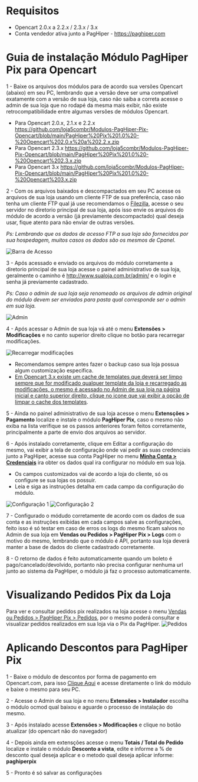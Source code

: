 # Requisitos
- Opencart 2.0.x a 2.2.x / 2.3.x / 3.x
- Conta vendedor ativa junto a PagHiper - https://paghiper.com

# Guia de instalação Módulo PagHiper Pix para Opencart

1 - Baixe os arquivos dos módulos para de acordo sua versões Opencart (abaixo) em seu PC, lembrando que a versão deve ser uma compativel exatamente com a versão de sua loja, caso não saiba a correta acesse o admin de sua loja que no rodapé da mesma mais exibir, não existe retrocompatibilidade entre algumas versões de módulos Opencart.

- Para Opencart 2.0.x, 2.1.x e 2.2.x
https://github.com/loja5combr/Modulos-PagHiper-Pix-Opencart/blob/main/PagHiper%20Pix%201.0%20-%20Opencart%202.0.x%20a%202.2.x.zip
- Para Opencart 2.3.x
https://github.com/loja5combr/Modulos-PagHiper-Pix-Opencart/blob/main/PagHiper%20Pix%201.0%20-%20Opencart%202.3.x.zip
- Para Opencart 3.x
https://github.com/loja5combr/Modulos-PagHiper-Pix-Opencart/blob/main/PagHiper%20Pix%201.0%20-%20Opencart%203.x.zip

2 - Com os arquivos baixados e descompactados em seu PC acesse os arquivos de sua loja usando um cliente FTP de sua preferência, caso não tenha um cliente FTP qual já use recomendamos o [Filezilla](https://loja5.zendesk.com/hc/pt-br/articles/360024298972-Como-utilizar-o-FTP-com-o-FileZilla), acesse o seu servidor no diretorio principal de sua loja, após isso envie os arquivos do módulo de acordo a versão (já previamente descompactado) qual deseja usar, fique atento para não enviar de outras versões.

<i>Ps: Lembrando que os dados de acesso FTP a sua loja são fornecidos por sua hospedagem, muitos casos os dados são os mesmos de Cpanel.</i>

![Barra de Acesso](https://i.imgur.com/gVooTdD.png)

3 - Após acessado e enviado os arquivos do módulo corretamente a diretorio principal de sua loja acesse o painel administrativo de sua loja, geralmente o caminho é http://www.sualoja.com.br/admin/ e o login e senha já previamente cadastrado.

<i>Ps: Caso o admin de sua loja seja renomeado os arquivos de admin original do módulo devem ser enviados para pasta qual corresponde ser o admin em sua loja.</i>

![Admin](https://i.imgur.com/eidEAe2.png)

4 - Após acessar o Admin de sua loja vá até o menu <b>Extensões > Modificações</b> e no canto superior direito clique no botão para recarregar modificações.

![Recarregar modificações](https://i.imgur.com/wX2Z78a.png)

- Recomendamos sempre antes fazer o backup caso sua loja possua algum customização especifica.
- [Em Opencart 3.x existe um cache de templates que deverá ser limpo sempre que for modificado qualquer template da loja e recarregado as modificações, o mesmo é acessado no Admin de sua loja na página inicial e canto superior direito, clique no icone que vai exibir a opção de limpar o cache dos templates](https://i.imgur.com/vOTgAsn.png).

5 - Ainda no painel administrativo de sua loja acesse o menu <b>Extensções > Pagamento</b> localize e instale o módulo <b>PagHiper Pix</b>, caso o mesmo não exiba na lista verifique se os passos anteriores foram feitos corretamente, principalmente a parte de envio dos arquivos ao servidor.

6 - Após instalado corretamente, clique em Editar a configuração do mesmo, vai exibir a tela de configuração onde vai pedir as suas credenciais junto a PagHiper, acesse sua conta PagHiper no menu [<b>Minha Conta > Credenciais</b>](https://www.paghiper.com/painel/credenciais/) ira obter os dados qual ira configurar no módulo em sua loja.

- Os campos customizados vai de acordo a loja do cliente, só os configure se sua lojas os possuir.
- Leia e siga as instruções detalha em cada campo da configuração do módulo.

![Configuração 1](https://i.imgur.com/QRfbDDB.png)
![Configuração 2](https://i.imgur.com/drAJVUV.png)

7 - Configurado o módudo corretamente de acordo com os dados de sua conta e as instruções exibidas em cada campos salve as configurações, feito isso é só testar em caso de erros os logs do mesmo ficam salvos no Admin de sua loja em <b>Vendas ou Pedidos > PagHiper Pix > Logs</b> com o motivo do mesmo, lembrando que o módulo é API, portanto sua loja deverá manter a base de dados do cliente cadastrado corretamente.

8 - O retorno de dados é feito automaticamente quando um boleto é pago/cancelado/devolvido, portanto não precisa configurar nenhuma url junto ao sistema da PagHiper, o módulo já faz o processo automaticamente.

# Visualizando Pedidos Pix da Loja
Para ver e consultar pedidos pix realizados na loja acesse o menu <u>Vendas ou Pedidos > PagHiper Pix > Pedidos</u>, por o mesmo poderá consultar e visualizar pedidos realizados em sua loja via o Pix da PagHiper.
![Pedidos](https://i.imgur.com/V1YM7sv.png)

# Aplicando Descontos para PagHiper Pix

1 - Baixe o módulo de descontos por forma de pagamento em Opencart.com, para isso [Clique Aqui](https://www.opencart.com/index.php?route=marketplace/extension/info&extension_id=21685&filter_search=desconto&filter_license=0) e acesse diretamente o link do módulo e baixe o mesmo para seu PC.

2 - Acesse o Admin de sua loja e no menu <b>Extensões > Instalador</b> escolha o módulo ocmod qual baixou e aguarde o processo de instalação do mesmo.

3 - Após instalado acesse <b>Extensões > Modificações</b> e clique no botão atualizar (do opencart não do navegador)

4 - Depois ainda em extensções acesse o menu <b>Totais / Total do Pedido</b> localize e instale o módulo <b>Desconto a vista</b>, edite e informe a % de desconto qual deseja aplicar e o metodo qual deseja aplicar informe: <b>paghiperpix</b>

5 - Pronto é só salvar as configurações
